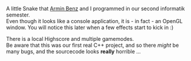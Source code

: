 A little Snake that [Armin Benz](http://sam-dev.de/) and I programmed in our second informatik semester.  
Even though it looks like a console application, it is - in fact - an OpenGL window. You will notice this later when a few effects start to kick in :)

There is a local Highscore and multiple gamemodes.  
Be aware that this was our first real C++ project, and so there *might* be many bugs, and the sourcecode looks **really** horrible ...